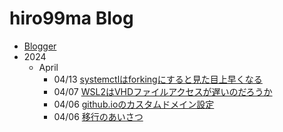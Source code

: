 # hiro99ma Blog

* [Blogger](https://hiro99ma.blogspot.com/)
* 2024
  * April
    * 04/13 [systemctlはforkingにすると見た目上早くなる](2024/20240413-systemd.md)
    * 04/07 [WSL2はVHDファイルアクセスが遅いのだろうか](2024/20240407-wsl.md)
    * 04/06 [github.ioのカスタムドメイン設定](2024/20240406-githubio.md)
    * 04/06 [移行のあいさつ](2024/20240406-greeting.md)
